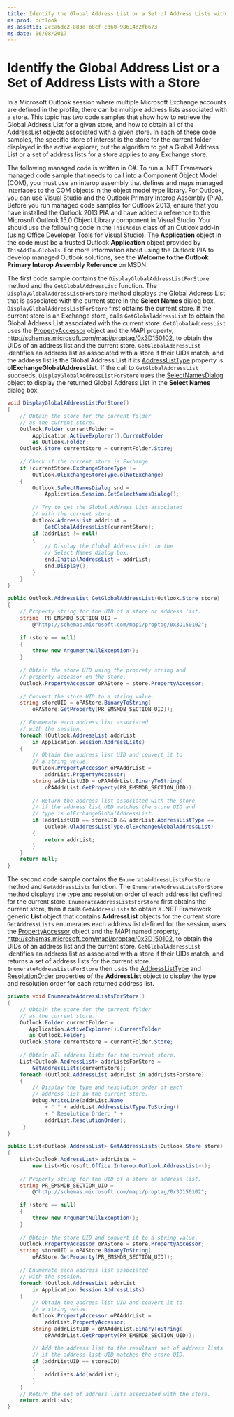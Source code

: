 ```yaml
---
title: Identify the Global Address List or a Set of Address Lists with a Store
ms.prod: outlook
ms.assetid: 2cca6dc2-883d-b8cf-cd60-98614d2fb673
ms.date: 06/08/2017
---
```



# Identify the Global Address List or a Set of Address Lists with a Store

In a Microsoft Outlook session where multiple Microsoft Exchange accounts are defined in the profile, there can be multiple address lists associated with a store. This topic has two code samples that show how to retrieve the Global Address List for a given store, and how to obtain all of the  [AddressList](addresslist-object-outlook.md) objects associated with a given store. In each of these code samples, the specific store of interest is the store for the current folder displayed in the active explorer, but the algorithm to get a Global Address List or a set of address lists for a store applies to any Exchange store.

The following managed code is written in C#. To run a .NET Framework managed code sample that needs to call into a Component Object Model (COM), you must use an interop assembly that defines and maps managed interfaces to the COM objects in the object model type library. For Outlook, you can use Visual Studio and the Outlook Primary Interop Assembly (PIA). Before you run managed code samples for Outlook 2013, ensure that you have installed the Outlook 2013 PIA and have added a reference to the Microsoft Outlook 15.0 Object Library component in Visual Studio. You should use the following code in the  `ThisAddIn` class of an Outlook add-in (using Office Developer Tools for Visual Studio). The **Application** object in the code must be a trusted Outlook **Application** object provided by `ThisAddIn.Globals`. For more information about using the Outlook PIA to develop managed Outlook solutions, see the  **Welcome to the Outlook Primary Interop Assembly Reference** on MSDN.

The first code sample contains the  `DisplayGlobalAddressListForStore` method and the `GetGlobalAddressList` function. The `DisplayGlobalAddressListForStore` method displays the Global Address List that is associated with the current store in the **Select Names** dialog box. `DisplayGlobalAddressListForStore` first obtains the current store. If the current store is an Exchange store, calls `GetGlobalAddressList` to obtain the Global Address List associated with the current store. `GetGlobalAddressList` uses the [PropertyAccessor](propertyaccessor-object-outlook.md) object and the MAPI property, http://schemas.microsoft.com/mapi/proptag/0x3D150102, to obtain the UIDs of an address list and the current store. `GetGlobalAddressList` identifies an address list as associated with a store if their UIDs match, and the address list is the Global Address List if its [AddressListType](addresslist-addresslisttype-property-outlook.md) property is **olExchangeGlobalAddressList**. If the call to  `GetGlobalAddressList` succeeds, `DisplayGlobalAddressListForStore` uses the [SelectNamesDialog](selectnamesdialog-object-outlook.md) object to display the returned Global Address List in the **Select Names** dialog box.




```C#
void DisplayGlobalAddressListForStore() 
{ 
    // Obtain the store for the current folder 
    // as the current store. 
    Outlook.Folder currentFolder = 
        Application.ActiveExplorer().CurrentFolder 
        as Outlook.Folder; 
    Outlook.Store currentStore = currentFolder.Store; 
 
    // Check if the current store is Exchange. 
    if (currentStore.ExchangeStoreType != 
        Outlook.OlExchangeStoreType.olNotExchange) 
    { 
        Outlook.SelectNamesDialog snd =  
            Application.Session.GetSelectNamesDialog(); 
 
        // Try to get the Global Address List associated  
        // with the current store. 
        Outlook.AddressList addrList =  
            GetGlobalAddressList(currentStore); 
        if (addrList != null) 
        { 
            // Display the Global Address List in the  
            // Select Names dialog box. 
            snd.InitialAddressList = addrList; 
            snd.Display(); 
        } 
    } 
} 
 
public Outlook.AddressList GetGlobalAddressList(Outlook.Store store) 
{ 
    // Property string for the UID of a store or address list. 
    string  PR_EMSMDB_SECTION_UID =  
        @"http://schemas.microsoft.com/mapi/proptag/0x3D150102"; 
 
    if (store == null) 
    { 
        throw new ArgumentNullException(); 
    } 
 
    // Obtain the store UID using the proprety string and  
    // property accessor on the store. 
    Outlook.PropertyAccessor oPAStore = store.PropertyAccessor; 
 
    // Convert the store UID to a string value. 
    string storeUID = oPAStore.BinaryToString( 
        oPAStore.GetProperty(PR_EMSMDB_SECTION_UID)); 
 
    // Enumerate each address list associated 
    // with the session. 
    foreach (Outlook.AddressList addrList  
        in Application.Session.AddressLists) 
    { 
        // Obtain the address list UID and convert it to  
        // a string value. 
        Outlook.PropertyAccessor oPAAddrList =  
            addrList.PropertyAccessor; 
        string addrListUID = oPAAddrList.BinaryToString( 
            oPAAddrList.GetProperty(PR_EMSMDB_SECTION_UID)); 
 
        // Return the address list associated with the store 
        // if the address list UID matches the store UID and 
        // type is olExchangeGlobalAddressList. 
        if (addrListUID == storeUID && addrList.AddressListType == 
            Outlook.OlAddressListType.olExchangeGlobalAddressList) 
        { 
            return addrList; 
        } 
    } 
    return null; 
} 

```

The second code sample contains the  `EnumerateAddressListsForStore` method and `GetAddressLists` function. The `EnumerateAddressListsForStore` method displays the type and resolution order of each address list defined for the current store. `EnumerateAddressListsForStore` first obtains the current store, then it calls `GetAddressLists` to obtain a .NET Framework generic **List** object that contains **AddressList** objects for the current store. `GetAddressLists` enumerates each address list defined for the session, uses the [PropertyAccessor](propertyaccessor-object-outlook.md) object and the MAPI named property, http://schemas.microsoft.com/mapi/proptag/0x3D150102, to obtain the UIDs of an address list and the current store. `GetGlobalAddressList` identifies an address list as associated with a store if their UIDs match, and returns a set of address lists for the current store. `EnumerateAddressListsForStore` then uses the [AddressListType](addresslist-addresslisttype-property-outlook.md) and [ResolutionOrder](addresslist-resolutionorder-property-outlook.md) properties of the **AddressList** object to display the type and resolution order for each returned address list.



```C#
private void EnumerateAddressListsForStore() 
{ 
    // Obtain the store for the current folder 
    // as the current store. 
    Outlook.Folder currentFolder = 
       Application.ActiveExplorer().CurrentFolder 
       as Outlook.Folder; 
    Outlook.Store currentStore = currentFolder.Store; 
 
    // Obtain all address lists for the current store. 
    List<Outlook.AddressList> addrListsForStore =  
        GetAddressLists(currentStore); 
    foreach (Outlook.AddressList addrList in addrListsForStore) 
    { 
        // Display the type and resolution order of each  
        // address list in the current store. 
        Debug.WriteLine(addrList.Name  
            + " " + addrList.AddressListType.ToString() 
            + " Resolution Order: " + 
            addrList.ResolutionOrder); 
     }  
} 
 
public List<Outlook.AddressList> GetAddressLists(Outlook.Store store) 
{ 
    List<Outlook.AddressList> addrLists =  
        new List<Microsoft.Office.Interop.Outlook.AddressList>(); 
 
    // Property string for the UID of a store or address list. 
    string PR_EMSMDB_SECTION_UID = 
        @"http://schemas.microsoft.com/mapi/proptag/0x3D150102"; 
 
    if (store == null) 
    { 
        throw new ArgumentNullException(); 
    } 
 
    // Obtain the store UID and convert it to a string value. 
    Outlook.PropertyAccessor oPAStore = store.PropertyAccessor; 
    string storeUID = oPAStore.BinaryToString( 
        oPAStore.GetProperty(PR_EMSMDB_SECTION_UID)); 
 
    // Enumerate each address list associated 
    // with the session. 
    foreach (Outlook.AddressList addrList 
        in Application.Session.AddressLists) 
    { 
        // Obtain the address list UID and convert it to  
        // a string value. 
        Outlook.PropertyAccessor oPAAddrList = 
            addrList.PropertyAccessor; 
        string addrListUID = oPAAddrList.BinaryToString( 
            oPAAddrList.GetProperty(PR_EMSMDB_SECTION_UID)); 
         
        // Add the address list to the resultant set of address lists 
        // if the address list UID matches the store UID. 
        if (addrListUID == storeUID) 
        { 
            addrLists.Add(addrList); 
        } 
    } 
    // Return the set of address lists associated with the store. 
    return addrLists; 
} 

```


